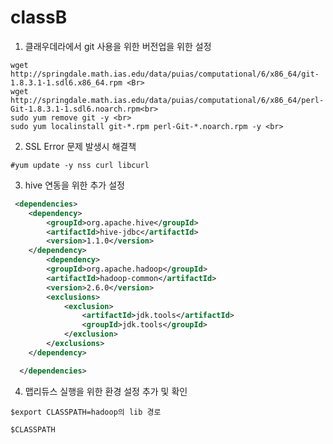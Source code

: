 # classB

1. 클래우데라에서 git 사용을 위한 버전업을 위한 설정<br>

```
wget http://springdale.math.ias.edu/data/puias/computational/6/x86_64/git-1.8.3.1-1.sdl6.x86_64.rpm <Br>
wget http://springdale.math.ias.edu/data/puias/computational/6/x86_64/perl-Git-1.8.3.1-1.sdl6.noarch.rpm<br>
sudo yum remove git -y <br>
sudo yum localinstall git-*.rpm perl-Git-*.noarch.rpm -y <br>
```
 
2.  SSL Error 문제 발생시 해결책 <br>
```
#yum update -y nss curl libcurl
```

3. hive 연동을 위한 추가 설정<br>
```xml
 <dependencies>
  	<dependency>
  		<groupId>org.apache.hive</groupId>
  		<artifactId>hive-jdbc</artifactId>
  		<version>1.1.0</version>
  	</dependency>  	
  		<dependency>
  		<groupId>org.apache.hadoop</groupId>
  		<artifactId>hadoop-common</artifactId>
  		<version>2.6.0</version>
  		<exclusions>
	        <exclusion>
	            <artifactId>jdk.tools</artifactId>
	            <groupId>jdk.tools</groupId>
	        </exclusion>
    	</exclusions>
  	</dependency>

  </dependencies>
```

4. 맵리듀스 실행을 위한 환경 설정 추가 및 확인
```
$export CLASSPATH=hadoop의 lib 경로 

$CLASSPATH

```
